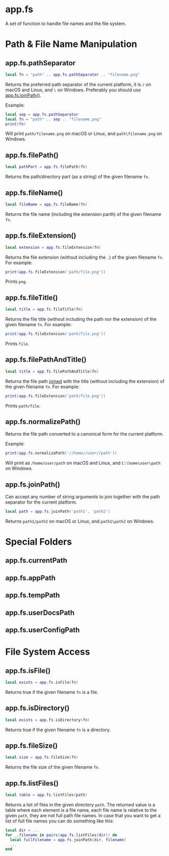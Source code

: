 # app.fs

A set of function to handle file names and the file system.

# Path & File Name Manipulation

## app.fs.pathSeparator

```lua
local fn = "path" .. app.fs.pathSeparator .. "filename.png"
```

Returns the preferred path separator of the current platform, it is
`/` on macOS and Linux, and `\` on Windows. Preferably you should use
[app.fs.joinPath()](#appfsjoinpath).

Example:

```lua
local sep = app.fs.pathSeparator
local fn = "path" .. sep .. "filename.png"
print(fn)
```

Will print `path/filename.png` on macOS or Linux, and `path\filename.png` on Windows.

## app.fs.filePath()

```lua
local pathPart = app.fs.filePath(fn)
```

Returns the path/directory part (as a string) of the given filename `fn`.

## app.fs.fileName()

```lua
local fileName = app.fs.fileName(fn)
```

Returns the file name (including the extension parth) of the given filename `fn`.

## app.fs.fileExtension()

```lua
local extension = app.fs.fileExtension(fn)
```

Returns the file extension (without including the `.`) of the given
filename `fn`. For example:

```lua
print(app.fs.fileExtension('path/file.png'))
```

Prints `png`.

## app.fs.fileTitle()

```lua
local title = app.fs.fileTitle(fn)
```

Returns the file title (without including the path nor the extension)
of the given filename `fn`. For example:

```lua
print(app.fs.fileExtension('path/file.png'))
```

Prints `file`.

## app.fs.filePathAndTitle()

```lua
local title = app.fs.filePathAndTitle(fn)
```

Returns the file path [joined](#appfsjoinpath) with the title (without
including the extension) of the given filename `fn`. For example:

```lua
print(app.fs.fileExtension('path/file.png'))
```

Prints `path/file`.

## app.fs.normalizePath()

Returns the file path converted to a canonical form for the current platform. 

Example:

```lua
print(app.fs.normalizePath('//home//user//path'))
```

Will print as `/home/user/path` on macOS and Linux, and `C:\home\user\path` on Windows.

## app.fs.joinPath()

Can accept any number of string arguments to join together with the path separator for the current platform.

```lua
local path = app.fs.joinPath('path1', 'path2')
```

Returns `path1/path2` on macOS or Linux, and `path1\path2` on Windows.

# Special Folders

## app.fs.currentPath

## app.fs.appPath

## app.fs.tempPath

## app.fs.userDocsPath

## app.fs.userConfigPath

# File System Access

## app.fs.isFile()

```lua
local exists = app.fs.isFile(fn)
```

Returns true if the given filename `fn` is a file.

## app.fs.isDirectory()

```lua
local exists = app.fs.isDirectory(fn)
```

Returns true if the given filename `fn` is a directory.

## app.fs.fileSize()

```lua
local size = app.fs.fileSize(fn)
```

Returns the file size of the given filename `fn`.

## app.fs.listFiles()

```lua
local table = app.fs.listFiles(path)
```

Returns a list of files in the given directory `path`. The returned
value is a table where each element is a file name, each file name is
relative to the given `path`, they are not full path file names. In
case that you want to get a list of full file names you can do
something like this:

```lua
local dir = ...
for _,filename in pairs(app.fs.listFiles(dir)) do
  local fullFilename = app.fs.joinPath(dir, filename)
  ...
end
```
